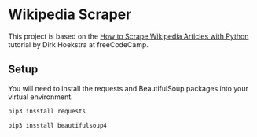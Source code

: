 # Wikipedia Scraper

This project is based on the 
[How to Scrape Wikipedia Articles with Python](https://www.freecodecamp.org/news/scraping-wikipedia-articles-with-python/)
tutorial by Dirk Hoekstra at freeCodeCamp.

## Setup
You will need to install the requests and BeautifulSoup packages into your 
virtual environment.

```bash
pip3 insstall requests
```
```bash
pip3 insstall beautifulsoup4
```
